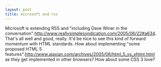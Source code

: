```yaml
--- 
layout: post
title: microsoft and rss
---
```

Microsoft is extending RSS and "including Dave Winer in the conversation":http://www.reallysimplesyndication.com/2005/06/22#a634.  That's all well and good, really.  It'd be nice to see this kind of forward momentum with HTML standards.  How about implementing "some proposed HTML 5 features":http://www.ajaxian.com/archives/2005/06/html_5_vs_xhtml.html as they get implemented in other browsers?  How about some CSS 3 love?
